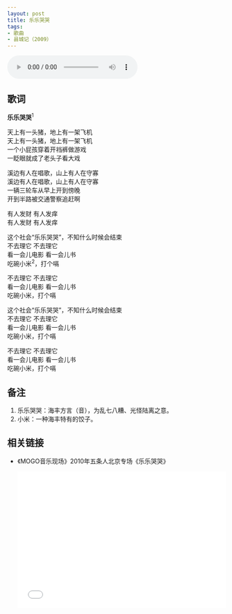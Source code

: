 ```yaml
---
layout: post
title: 乐乐哭哭
tags: 
- 歌曲
- 县城记（2009）
---
```

<audio controls autoplay loop  src="https://eq-sycdn.kuwo.cn/584714cdcc62544e2f8fcc9940e8a8e4/5f9ccad1/resource/n2/70/57/3493671284.mp3">
您的浏览器不支持 audio 标签。
</audio>

## 歌词

**乐乐哭哭**<sup>1</sup>

天上有一头猪，地上有一架飞机    
天上有一头猪，地上有一架飞机    
一个小屁孩穿着开裆裤做游戏    
一眨眼就成了老头子看大戏

溪边有人在唱歌，山上有人在守寡    
溪边有人在唱歌，山上有人在守寡    
一辆三轮车从早上开到傍晚    
开到半路被交通警察追赶啊

有人发财 有人发痒    
有人发财 有人发痒

这个社会“乐乐哭哭”，不知什么时候会结束    
不去理它 不去理它    
看一会儿电影 看一会儿书    
吃碗小米<sup>2</sup>，打个嗝

不去理它 不去理它    
看一会儿电影 看一会儿书    
吃碗小米，打个嗝

这个社会“乐乐哭哭”，不知什么时候会结束    
不去理它 不去理它    
看一会儿电影 看一会儿书    
吃碗小米，打个嗝

不去理它 不去理它    
看一会儿电影 看一会儿书    
吃碗小米，打个嗝

## 备注

1. 乐乐哭哭：海丰方言（音），为乱七八糟、光怪陆离之意。    
2. 小米：一种海丰特有的饺子。

## 相关链接
* 《MOGO音乐现场》2010年五条人北京专场《乐乐哭哭》
  
   <iframe src="//player.bilibili.com/player.html?aid=329276324&bvid=BV1mA411J7ye&cid=227329143&page=1" width="100%" height="315" scrolling="no" border="0" frameborder="no" framespacing="0" allowfullscreen="true"> </iframe>
